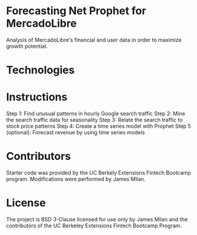 # Forecasting Net Prophet for MercadoLibre 
Analysis of MercadoLibre's financial and user data in order to maximize growth potential.

# Technologies

# Instructions
Step 1: Find unusual patterns in hourly Google search traffic
Step 2: Mine the search traffic data for seasonality
Step 3: Relate the search traffic to stock price patterns
Step 4: Create a time series model with Prophet
Step 5 (optional): Forecast revenue by using time series models

# Contributors
Starter code was provided by the UC Berkely Extensions Fintech Bootcamp program. Modifications were performed by James Milan.

# License
The project is BSD 3-Clause licensed for use only by James Milan and the contributors of the UC Berkeley Extensions Fintech Bootcamp Program.
